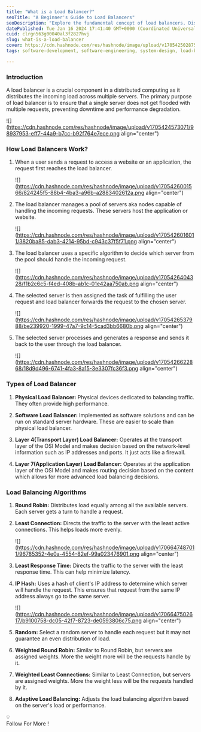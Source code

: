 ```yaml
---
title: "What is a Load Balancer?"
seoTitle: "A Beginner's Guide to Load Balancers"
seoDescription: "Explore the fundamental concept of load balancers. Discover how load balancers distribute traffic, enhance performance, and ensure seamless user experiences"
datePublished: Tue Jan 16 2024 17:41:40 GMT+0000 (Coordinated Universal Time)
cuid: clrgn563g00040al3f2827hvj
slug: what-is-a-load-balancer
cover: https://cdn.hashnode.com/res/hashnode/image/upload/v1705425028754/1f58ad07-465d-43d4-942f-b86ed6b85793.png
tags: software-development, software-engineering, system-design, load-balancing

---
```


### Introduction

A load balancer is a crucial component in a distributed computing as it distributes the incoming load across multiple servers. The primary purpose of load balancer is to ensure that a single server does not get flooded with multiple requests, preventing downtime and performance degradation.

![](https://cdn.hashnode.com/res/hashnode/image/upload/v1705424573071/98937953-eff7-44a9-b7cc-b92f764e7ece.png align="center")

### How Load Balancers Work?

1. When a user sends a request to access a website or an application, the request first reaches the load balancer.
    
    ![](https://cdn.hashnode.com/res/hashnode/image/upload/v1705426001566/824245f5-88b4-4ba3-a96b-a2883402612a.png align="center")
    
2. The load balancer manages a pool of servers aka nodes capable of handling the incoming requests. These servers host the application or website.
    
    ![](https://cdn.hashnode.com/res/hashnode/image/upload/v1705426016011/3820ba85-dab3-4214-95bd-c943c37f5f71.png align="center")
    
3. The load balancer uses a specific algorithm to decide which server from the pool should handle the incoming request.
    
    ![](https://cdn.hashnode.com/res/hashnode/image/upload/v1705426404328/f1b2c6c5-f4ed-408b-ab1c-01e42aa750ab.png align="center")
    
4. The selected server is then assigned the task of fulfilling the user request and load balancer forwards the request to the chosen server.
    
    ![](https://cdn.hashnode.com/res/hashnode/image/upload/v1705426537988/be239920-1999-47a7-9c14-5cad3bb6680b.png align="center")
    
5. The selected server processes and generates a response and sends it back to the user through the load balancer.
    
    ![](https://cdn.hashnode.com/res/hashnode/image/upload/v1705426622868/18d9d496-6741-4fa3-8a15-3e3307fc36f3.png align="center")
    

### Types of Load Balancer

1. **Physical Load Balancer:** Physical devices dedicated to balancing traffic. They often provide high performance.
    
2. **Software Load Balancer:** Implemented as software solutions and can be run on standard server hardware. These are easier to scale than physical load balancer.
    
3. **Layer 4(Transport Layer) Load Balancer:** Operates at the transport layer of the OSI Model and makes decision based on the network-level information such as IP addresses and ports. It just acts like a firewall.
    
4. **Layer 7(Application Layer) Load Balancer:** Operates at the application layer of the OSI Model and makes routing decision based on the content which allows for more advanced load balancing decisions.
    

### Load Balancing Algorithms

1. **Round Robin:** Distributes load equally among all the available servers. Each server gets a turn to handle a request.
    
2. **Least Connection:** Directs the traffic to the server with the least active connections. This helps loads more evenly.
    
    ![](https://cdn.hashnode.com/res/hashnode/image/upload/v1706647487011/96785352-4e0a-4554-82ef-99a023476901.png align="center")
    
3. **Least Response Time:** Directs the traffic to the server with the least response time. This can help minimize latency.
    
4. **IP Hash:** Uses a hash of client's IP address to determine which server will handle the request. This ensures that request from the same IP address always go to the same server.
    
    ![](https://cdn.hashnode.com/res/hashnode/image/upload/v1706647502617/b9100758-dc05-42f7-8723-de0593806c75.png align="center")
    
5. **Random:** Select a random server to handle each request but it may not guarantee an even distribution of load.
    
6. **Weighted Round Robin:** Similar to Round Robin, but servers are assigned weights. More the weight more will be the requests handle by it.
    
7. **Weighted Least Connections:** Similar to Least Connection, but servers are assigned weights. More the weight less will be the requests handled by it.
    
8. **Adaptive Load Balancing:** Adjusts the load balancing algorithm based on the server's load or performance.
    

<div data-node-type="callout">
<div data-node-type="callout-emoji">💡</div>
<div data-node-type="callout-text">Follow For More !</div>
</div>